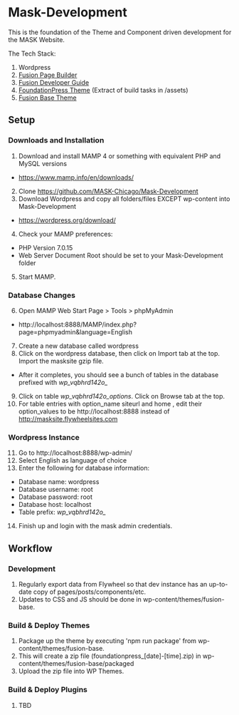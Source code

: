 # Mask-Development

This is the foundation of the Theme and Component driven development for the MASK Website. 

The Tech Stack: 

1. Wordpress
2. [Fusion Page Builder](https://wordpress.org/plugins/fusion/)
3. [Fusion Developer Guide](http://agencydominion.helpscoutdocs.com/)
4. [FoundationPress Theme](https://github.com/olefredrik/FoundationPress) (Extract of build tasks in /assets)
5. [Fusion Base Theme](https://github.com/agencydominion/fusion-base)

## Setup

### Downloads and Installation

1. Download and install MAMP 4 or something with equivalent PHP and MySQL versions
* https://www.mamp.info/en/downloads/
2. Clone https://github.com/MASK-Chicago/Mask-Development
3. Download Wordpress and copy all folders/files EXCEPT wp-content into Mask-Development
* https://wordpress.org/download/
4. Check your MAMP preferences:
* PHP Version 7.0.15
* Web Server Document Root should be set to your Mask-Development folder
5. Start MAMP.
 
### Database Changes

6. Open MAMP Web Start Page > Tools > phpMyAdmin
* http://localhost:8888/MAMP/index.php?page=phpmyadmin&language=English
7. Create a new database called wordpress
8. Click on the wordpress database, then click on Import tab at the top. Import the masksite gzip file.
* After it completes, you should see a bunch of tables in the database prefixed with *wp_vqbhrd142o_*
9. Click on table *wp_vqbhrd142o_options*. Click on Browse tab at the top.
10.   For table entries with option_name siteurl and home , edit their option_values to be http://localhost:8888 instead of http://masksite.flywheelsites.com
 
### Wordpress Instance

11. Go to http://localhost:8888/wp-admin/
12. Select English as language of choice
13. Enter the following for database information:
* Database name: wordpress
* Database username: root
* Database password: root
* Database host: localhost
* Table prefix: *wp_vqbhrd142o_*
14. Finish up and login with the mask admin credentials.

## Workflow

### Development
1. Regularly export data from Flywheel so that dev instance has an up-to-date copy of pages/posts/components/etc.
2. Updates to CSS and JS should be done in wp-content/themes/fusion-base.

### Build & Deploy Themes
1. Package up the theme by executing 'npm run package' from wp-content/themes/fusion-base.
2. This will create a zip file (foundationpress_[date]-[time].zip) in wp-content/themes/fusion-base/packaged
3. Upload the zip file into WP Themes.

### Build & Deploy Plugins
1. TBD
